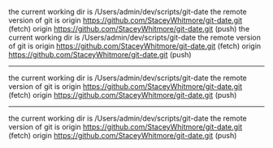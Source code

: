 the current working dir is /Users/admin/dev/scripts/git-date
the remote version of git is origin	https://github.com/StaceyWhitmore/git-date.git (fetch)
origin	https://github.com/StaceyWhitmore/git-date.git (push)
the current working dir is /Users/admin/dev/scripts/git-date
the remote version of git is origin	https://github.com/StaceyWhitmore/git-date.git (fetch)
origin	https://github.com/StaceyWhitmore/git-date.git (push)
******************************
the current working dir is /Users/admin/dev/scripts/git-date
the remote version of git is origin	https://github.com/StaceyWhitmore/git-date.git (fetch)
origin	https://github.com/StaceyWhitmore/git-date.git (push)
******************************
the current working dir is /Users/admin/dev/scripts/git-date
the remote version of git is origin	https://github.com/StaceyWhitmore/git-date.git (fetch)
origin	https://github.com/StaceyWhitmore/git-date.git (push)
